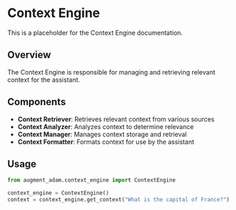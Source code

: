 
# Context Engine

This is a placeholder for the Context Engine documentation.

## Overview

The Context Engine is responsible for managing and retrieving relevant context for the assistant.

## Components

- **Context Retriever**: Retrieves relevant context from various sources
- **Context Analyzer**: Analyzes context to determine relevance
- **Context Manager**: Manages context storage and retrieval
- **Context Formatter**: Formats context for use by the assistant

## Usage

```python
from augment_adam.context_engine import ContextEngine

context_engine = ContextEngine()
context = context_engine.get_context("What is the capital of France?")
```
